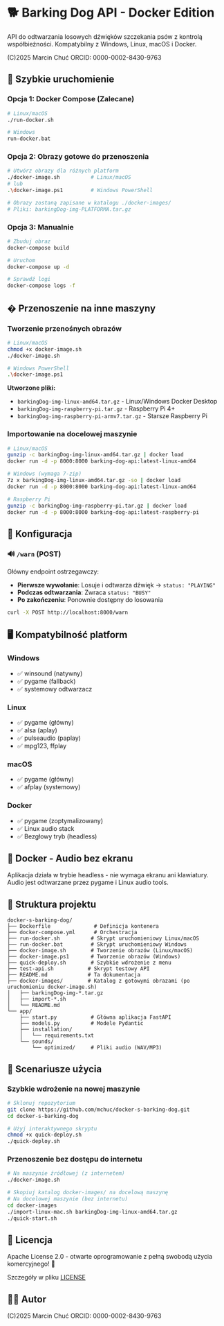 # 🐕 Barking Dog API - Docker Edition

API do odtwarzania losowych dźwięków szczekania psów z kontrolą współbieżności. Kompatybilny z Windows, Linux, macOS i Docker.

(C)2025  Marcin Chuć ORCID: 0000-0002-8430-9763

## 🚀 Szybkie uruchomienie

### Opcja 1: Docker Compose (Zalecane)

```bash
# Linux/macOS
./run-docker.sh

# Windows
run-docker.bat
```

### Opcja 2: Obrazy gotowe do przenoszenia

```bash
# Utwórz obrazy dla różnych platform
./docker-image.sh          # Linux/macOS
# lub
.\docker-image.ps1         # Windows PowerShell

# Obrazy zostaną zapisane w katalogu ./docker-images/
# Pliki: barkingDog-img-PLATFORMA.tar.gz
```

### Opcja 3: Manualnie

```bash
# Zbuduj obraz
docker-compose build

# Uruchom
docker-compose up -d

# Sprawdź logi
docker-compose logs -f
```

## � Przenoszenie na inne maszyny

### Tworzenie przenośnych obrazów

```bash
# Linux/macOS
chmod +x docker-image.sh
./docker-image.sh

# Windows PowerShell  
.\docker-image.ps1
```

**Utworzone pliki:**
- `barkingDog-img-linux-amd64.tar.gz` - Linux/Windows Docker Desktop
- `barkingDog-img-raspberry-pi.tar.gz` - Raspberry Pi 4+
- `barkingDog-img-raspberry-pi-armv7.tar.gz` - Starsze Raspberry Pi

### Importowanie na docelowej maszynie

```bash
# Linux/macOS
gunzip -c barkingDog-img-linux-amd64.tar.gz | docker load
docker run -d -p 8000:8000 barking-dog-api:latest-linux-amd64

# Windows (wymaga 7-zip)
7z x barkingDog-img-linux-amd64.tar.gz -so | docker load
docker run -d -p 8000:8000 barking-dog-api:latest-linux-amd64

# Raspberry Pi
gunzip -c barkingDog-img-raspberry-pi.tar.gz | docker load
docker run -d -p 8000:8000 barking-dog-api:latest-raspberry-pi
```

## 🔧 Konfiguracja

### 🔊 `/warn` (POST)
Główny endpoint ostrzegawczy:
- **Pierwsze wywołanie**: Losuje i odtwarza dźwięk → `status: "PLAYING"`
- **Podczas odtwarzania**: Zwraca `status: "BUSY"`
- **Po zakończeniu**: Ponownie dostępny do losowania

```bash
curl -X POST http://localhost:8000/warn
```

## 🖥️ Kompatybilność platform

### Windows
- ✅ winsound (natywny)
- ✅ pygame (fallback)  
- ✅ systemowy odtwarzacz

### Linux  
- ✅ pygame (główny)
- ✅ alsa (aplay)
- ✅ pulseaudio (paplay)
- ✅ mpg123, ffplay

### macOS
- ✅ pygame (główny)
- ✅ afplay (systemowy)

### Docker
- ✅ pygame (zoptymalizowany)
- ✅ Linux audio stack
- ✅ Bezgłowy tryb (headless)

## 🐳 Docker - Audio bez ekranu

Aplikacja działa w trybie headless - nie wymaga ekranu ani klawiatury. Audio jest odtwarzane przez pygame i Linux audio tools.

## 📁 Struktura projektu

```
docker-s-barking-dog/
├── Dockerfile              # Definicja kontenera
├── docker-compose.yml      # Orchestracja
├── run-docker.sh          # Skrypt uruchomieniowy Linux/macOS
├── run-docker.bat         # Skrypt uruchomieniowy Windows
├── docker-image.sh        # Tworzenie obrazów (Linux/macOS)
├── docker-image.ps1       # Tworzenie obrazów (Windows)
├── quick-deploy.sh        # Szybkie wdrożenie z menu
├── test-api.sh           # Skrypt testowy API
├── README.md             # Ta dokumentacja
├── docker-images/        # Katalog z gotowymi obrazami (po uruchomieniu docker-image.sh)
│   ├── barkingDog-img-*.tar.gz
│   ├── import-*.sh
│   └── README.md
└── app/
    ├── start.py           # Główna aplikacja FastAPI
    ├── models.py          # Modele Pydantic
    ├── installation/
    │   └── requirements.txt
    └── sounds/
        └── optimized/     # Pliki audio (WAV/MP3)
```

## 🚀 Scenariusze użycia

### Szybkie wdrożenie na nowej maszynie
```bash
# Sklonuj repozytorium
git clone https://github.com/mchuc/docker-s-barking-dog.git
cd docker-s-barking-dog

# Użyj interaktywnego skryptu
chmod +x quick-deploy.sh
./quick-deploy.sh
```

### Przenoszenie bez dostępu do internetu
```bash
# Na maszynie źródłowej (z internetem)
./docker-image.sh

# Skopiuj katalog docker-images/ na docelową maszynę
# Na docelowej maszynie (bez internetu)
cd docker-images
./import-linux-mac.sh barkingDog-img-linux-amd64.tar.gz
./quick-start.sh
```

## 📝 Licencja

Apache License 2.0 - otwarte oprogramowanie z pełną swobodą użycia komercyjnego! 🎉

Szczegóły w pliku [LICENSE](LICENSE)

## 👨‍💻 Autor

(C)2025 Marcin Chuć ORCID: 0000-0002-8430-9763
